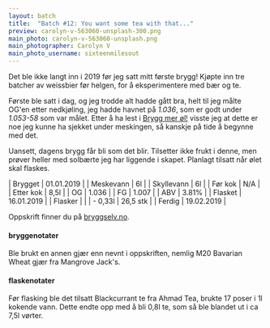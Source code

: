 ```yaml
---
layout: batch
title:  "Batch #12: You want some tea with that..."
preview: carolyn-v-563060-unsplash-300.png
main_photo: carolyn-v-563060-unsplash.png
main_photographer: Carolyn V
main_photo_username: sixteenmilesout
---
```


Det ble ikke langt inn i 2019 før jeg satt mitt første brygg! Kjøpte inn tre batcher av weissbier før helgen, for å eksperimentere med bær og te.

Første ble satt i dag, og jeg trodde alt hadde gått bra, helt til jeg målte OG'en etter nedkjøling, jeg hadde havnet på *1.036*, som er godt under *1.053-58* som var målet. Etter å ha lest i [Brygg mer øl!](http://kagge.no/index.cfm?tmpl=butikk&a=product_inline&b_kid=98232&b_id=1649050) visste jeg at dette er noe jeg kunne ha sjekket under meskingen, så kanskje på tide å begynne med det. 

Uansett, dagens brygg får bli som det blir. Tilsetter ikke frukt i denne, men prøver heller med solbærte jeg har liggende i skapet. Planlagt tilsatt når ølet skal flaskes.


| Brygget    | 01.01.2019 |
| Meskevann  | 6l         |
| Skyllevann | 6l         |
| Før kok    | N/A        |
| Etter kok  | 8,5l       |
| OG         | 1.036      |
| FG         | 1.007      |
| ABV        | 3.81%      |
| Flasket    | 16.01.2019 |
| Flasker    |            |
| - 0,33l    | 26,5 stk   |
| Ferdig     | 19.02.2019 |

Oppskrift finner du på [bryggselv.no](https://www.bryggselv.no/finest/103008/weissbier-allgrain-%C3%B8lsett-25-liter).


#### bryggenotater

Ble brukt en annen gjær enn nevnt i oppskriften, nemlig M20 Bavarian Wheat gjær fra Mangrove Jack's.


#### flaskenotater

Før flasking ble det tilsatt Blackcurrant te fra Ahmad Tea, brukte 17 poser i 1l kokende vann. Dette endte opp med å bli 0,8l te, som så ble blandet ut i ca 7,5l vørter.
